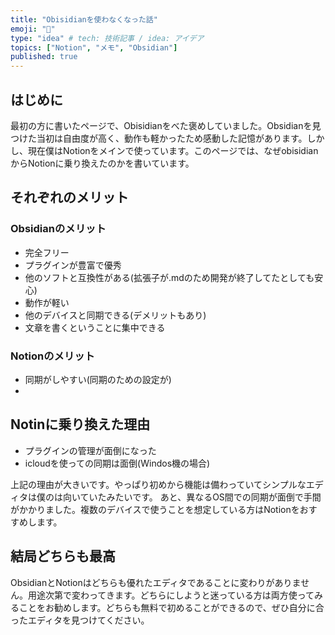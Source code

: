 ```yaml
---
title: "Obisidianを使わなくなった話"
emoji: "📘"
type: "idea" # tech: 技術記事 / idea: アイデア
topics: ["Notion", "メモ", "Obsidian"]
published: true
---
```

## はじめに
最初の方に書いたページで、Obisidianをべた褒めしていました。Obsidianを見つけた当初は自由度が高く、動作も軽かったため感動した記憶があります。しかし、現在僕はNotionをメインで使っています。このページでは、なぜobisidianからNotionに乗り換えたのかを書いています。
## それぞれのメリット
### Obsidianのメリット
- 完全フリー
- プラグインが豊富で優秀
- 他のソフトと互換性がある(拡張子が.mdのため開発が終了してたとしても安心)
- 動作が軽い
- 他のデバイスと同期できる(デメリットもあり)
- 文章を書くということに集中できる
### Notionのメリット
- 同期がしやすい(同期のための設定が)
- 

## Notinに乗り換えた理由
- プラグインの管理が面倒になった
- icloudを使っての同期は面倒(Windos機の場合)

上記の理由が大きいです。やっぱり初めから機能は備わっていてシンプルなエディタは僕のは向いていたみたいです。
あと、異なるOS間での同期が面倒で手間がかかりました。複数のデバイスで使うことを想定している方はNotionをおすすめします。

## 結局どちらも最高
ObsidianとNotionはどちらも優れたエディタであることに変わりがありません。用途次第で変わってきます。どちらにしようと迷っている方は両方使ってみることをお勧めします。どちらも無料で初めることができるので、ぜひ自分に合ったエディタを見つけてください。